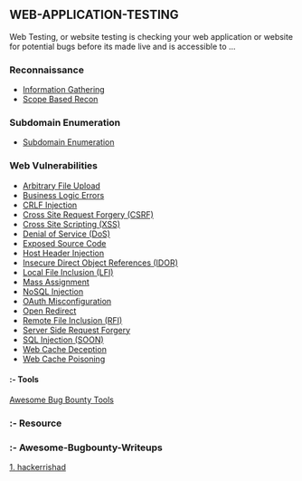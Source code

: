 ## WEB-APPLICATION-TESTING
Web Testing, or website testing is checking your web application or website for potential bugs before its made live and is accessible to ...

### Reconnaissance
* <a href="https://github.com/hackone103/WEB-APPLICATION-TESTING/tree/main/main/information%20Gathering">Information Gathering</a>
* <a href="https://github.com/hackone103/WEB-APPLICATION-TESTING/blob/main/main/information%20Gathering/BugBounty-reconn/etc/Scope.md">Scope Based Recon</a>
   

### Subdomain Enumeration   
* <a href="">Subdomain Enumeration</a>

### Web Vulnerabilities
* <a href="">Arbitrary File Upload</a>
* <a href="">Business Logic Errors</a>
* <a href="">CRLF Injection</a>
* <a href="">Cross Site Request Forgery (CSRF)</a>
* <a href="">Cross Site Scripting (XSS)</a>
* <a href="">Denial of Service (DoS)</a>
* <a href="">Exposed Source Code</a>
* <a href="">Host Header Injection</a>
* <a href="">Insecure Direct Object References (IDOR)</a>
* <a href="">Local File Inclusion (LFI)</a>
* <a href="">Mass Assignment</a>
* <a href="">NoSQL Injection</a>
* <a href="">OAuth Misconfiguration</a>
* <a href="">Open Redirect</a>
* <a href="">Remote File Inclusion (RFI)</a>
* <a href="">Server Side Request Forgery</a>
* <a href="">SQL Injection (SOON)</a>
* <a href="">Web Cache Deception</a>
* <a href="">Web Cache Poisoning</a>










#### :- Tools
<a href="https://github.com/vavkamil/awesome-bugbounty-tools#Subdomain-Enumeration">Awesome Bug Bounty Tools</a>




### :- Resource 




### :- Awesome-Bugbounty-Writeups
  <a href="https://github.com/hackerrishad/Awesome-Bugbounty-Writeups">1. hackerrishad</a>

